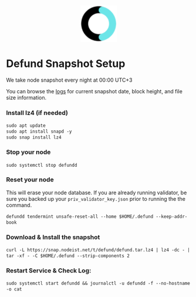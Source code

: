 <p align="center">
  <img height="100" height="auto" src="https://raw.githubusercontent.com/Nodeist/Kurulumlar/main/logos/defund.png">
</p>



# Defund Snapshot Setup
We take node snapshot every night at 00:00 UTC+3

You can browse the [logs](https://snap.nodeist.net/t/defund/log.txt) for current snapshot date, block height, and file size information.

### Install lz4 (if needed)
```
sudo apt update
sudo apt install snapd -y
sudo snap install lz4
```

### Stop your node
```
sudo systemctl stop defundd
```

### Reset your node
This will erase your node database. If you are already running validator, be sure you backed up your `priv_validator_key.json` prior to running the the command.

```
defundd tendermint unsafe-reset-all --home $HOME/.defund --keep-addr-book
```

### Download & Install the snapshot
```
curl -L https://snap.nodeist.net/t/defund/defund.tar.lz4 | lz4 -dc - | tar -xf - -C $HOME/.defund --strip-components 2
```

### Restart Service & Check Log:
```
sudo systemctl start defundd && journalctl -u defundd -f --no-hostname -o cat
```
